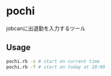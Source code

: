 # pochi
jobcanに出退勤を入力するツール

## Usage

```bash
pochi.rb -s # start on current time
pochi.rb -f # start on today at 10:00
```
